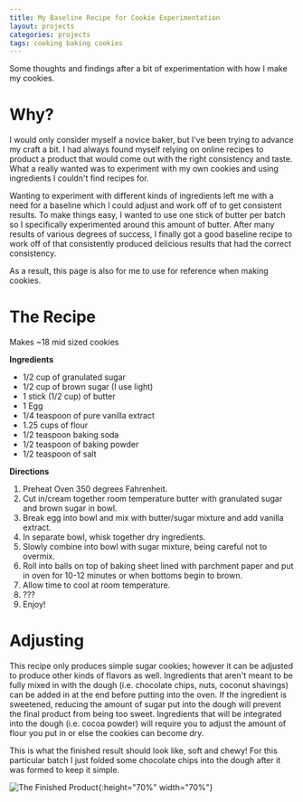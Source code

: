 ```yaml
---
title: My Baseline Recipe for Cookie Experimentation
layout: projects
categories: projects
tags: cooking baking cookies
---
```


Some thoughts and findings after a bit of experimentation with how I make my cookies.

<!--more-->

# Why?
I would only consider myself a novice baker, but I've been trying to advance my craft a bit. I had always found myself relying on online recipes to product a product that would come out with the right consistency and taste. What a really wanted was to experiment with my own cookies and using ingredients I couldn't find recipes for.

Wanting to experiment with different kinds of ingredients left me with a need for a baseline which I could adjust and work off of to get consistent results. To make things easy, I wanted to use one stick of butter per batch so I specifically experimented around this amount of butter. After many results of various degrees of success, I finally got a good baseline recipe to work off of that consistently produced delicious results that had the correct consistency.

As a result, this page is also for me to use for reference when making cookies.   

# The Recipe
Makes ~18 mid sized cookies

**Ingredients**
 * 1/2 cup of granulated sugar
 * 1/2 cup of brown sugar (I use light)
 * 1 stick (1/2 cup) of butter
 * 1 Egg
 * 1/4 teaspoon of pure vanilla extract
 * 1.25 cups of flour
 * 1/2 teaspoon baking soda
 * 1/2 teaspoon of baking powder
 * 1/2 teaspoon of salt

**Directions**
 1. Preheat Oven 350 degrees Fahrenheit.
 2. Cut in/cream together room temperature butter with granulated sugar and brown sugar in bowl.
 3. Break egg into bowl and mix with butter/sugar mixture and add vanilla extract.
 4. In separate bowl, whisk together dry ingredients.
 5. Slowly combine into bowl with sugar mixture, being careful not to overmix.
 6. Roll into balls on top of baking sheet lined with parchment paper and put in oven for 10-12 minutes or when bottoms begin to brown.
 7. Allow time to cool at room temperature.
 8. ???
 9. Enjoy!

# Adjusting

This recipe only produces simple sugar cookies; however it can be adjusted to produce other kinds of flavors as well. Ingredients that aren't meant to be fully mixed in with the dough (i.e. chocolate chips, nuts, coconut shavings) can be added in at the end before putting into the oven. If the ingredient is sweetened, reducing the amount of sugar put into the dough will prevent the final product from being too sweet. Ingredients that will be integrated into the dough (i.e. cocoa powder) will require you to adjust the amount of flour you put in or else the cookies can become dry.

This is what the finished result should look like, soft and chewy! For this particular batch I just folded some chocolate chips into the dough after it was formed to keep it simple.

![The Finished Product](/assets/img/cookies.jpg){:height="70%" width="70%"}

